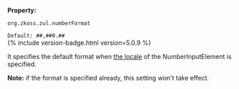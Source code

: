**Property:**

`org.zkoss.zul.numberFormat`

`Default: ##,##0.##`  
{% include version-badge.html version=5.0.9 %}

It specifies the default format when [ the locale]({{site.baseurl}}/zk_component_ref/numberinputelement#Per-component_Locale)
of the NumberInputElement is specified.

**Note:** if the format is specified already, this setting won't take
effect.
